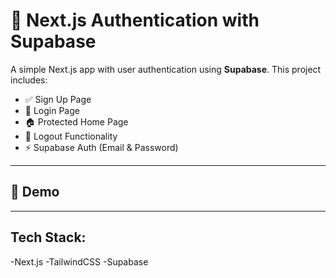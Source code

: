 # 🔐 Next.js Authentication with Supabase

A simple Next.js app with user authentication using **Supabase**. This project includes:

- ✅ Sign Up Page  
- 🔑 Login Page  
- 🏠 Protected Home Page  
- 🚪 Logout Functionality  
- ⚡ Supabase Auth (Email & Password)

---

## 🚀 Demo

> 

---

## Tech Stack:

-Next.js
-TailwindCSS
-Supabase



